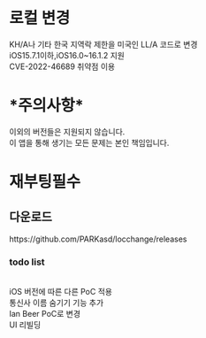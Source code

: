 # 로컬 변경
KH/A나 기타 한국 지역락 제한을 미국인 LL/A 코드로 변경</br>
iOS15.7.1이하,iOS16.0~16.1.2 지원 </br>
CVE-2022-46689 취약점 이용</br>

<h1>*주의사항*</br></h1>
이외의 버전들은 지원되지 않습니다.</br>
이 앱을 통해 생기는 모든 문제는 본인 책임입니다.
<h1> 재부팅필수 </h1>


<h2>다운로드</h2>
https://github.com/PARKasd/locchange/releases

<h3> todo list </h3>
<br>
iOS 버전에 따른 다른 PoC 적용 <br>
통신사 이름 숨기기 기능 추가 <br>
Ian Beer PoC로 변경 <br>
UI 리빌딩 <br>
